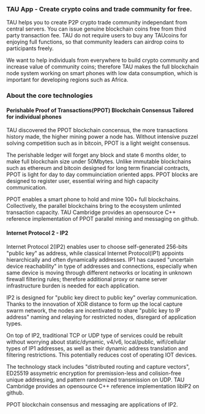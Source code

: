 ### TAU App - Create crypto coins and trade community for free.
TAU helps you to create P2P crypto trade community independant from central servers. You can issue genuine blockchain coins free from third party transaction fee. TAU do not require users to buy any TAUcoins for enjoying full functions, so that community leaders can airdrop coins to participants freely.

We want to help individuals from everywhere to build crypto community and increase value of community coins; therefore TAU makes the full blockchain node system working on smart phones with low data consumption, which is important for developing regions such as Africa.

### About the core technologies
#### Perishable Proof of Transactions(PPOT) Blockchain Consensus Tailored for individual phones
TAU discovered the PPOT blockchain concensus, the more transactions history made, the higher mining power a node has. Without intensive puzzel solving competition such as in bitcoin, PPOT is a light weight consensus.

The perishable ledger will forget any block and state 6 months older, to make full blockchain size under 50Mbytes. Unlike immutable blockchains such as ethereum and bitcoin designed for long term financial contracts, PPOT is light for day to day commuinciation oriented apps. PPOT blocks are designed to register user, essential wiring and high capacity communication.

PPOT enables a smart phone to hold and mine 100+ full blockchains. Collectively, the parallel blockchains bring to the ecosystem unlimted transaction capacity. TAU Cambridge provides an opensource C++ reference implementation of PPOT parallel mining and messaging on github.

#### Internet Protocol 2 - IP2
Internet Protocol 2(IP2) enables user to choose self-generated 256-bits "public key" as address, while classical Internet Protocol(IP1) appoints hierarchically and often dynamically addresses. IP1 has caused "uncertain device reachability" in type of addresses and connections, especially when same device is moving through different networks or locating in unknown firewall filtering rules; therefore additional proxy or name server infrastructure burden is needed for each application.

IP2 is designed for "public key direct to public key" overlay communication. Thanks to the innovation of XOR distance to form up the local capture swarm network, the nodes are incentivated to share "public key to IP address" naming and relaying for restricted nodes, disregard of application types.

On top of IP2, traditional TCP or UDP type of services could be rebuilt without worrying about static/dynamic, v4/v6, local/public, wifi/cellular types of IP1 addresses, as well as their dynamic address translation and filtering restrictions. This potentially reduces cost of operating IOT devices.

The technology stack includes "distributed routing and capture vectors", ED25519 assymetric encryption for premission-less and colision-free unique addressing, and pattern randomized transmission on UDP. TAU Cambridge provides an opensource C++ reference implementation libIP2 on github.

PPOT blockchain consensus and messaging are applications of IP2.
